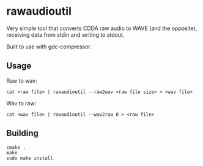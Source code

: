 # rawaudioutil

Very simple tool that converts CDDA raw audio to WAVE (and the opposite), receiving data from stdin and writing to stdout.

Built to use with gdc-compressor.

## Usage

Raw to wav:
```
cat <raw file> | rawaudioutil --raw2wav <raw file size> > <wav file>
```

Wav to raw:

```
cat <wav file> | rawaudioutil --wav2raw 0 > <raw file>
```

## Building

```
cmake .
make
sudo make install
```

